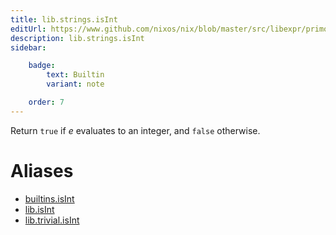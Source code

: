 ```yaml
---
title: lib.strings.isInt
editUrl: https://www.github.com/nixos/nix/blob/master/src/libexpr/primops.cc
description: lib.strings.isInt
sidebar:

    badge:
        text: Builtin
        variant: note

    order: 7
---
```


Return `true` if *e* evaluates to an integer, and `false` otherwise.


# Aliases

- [builtins.isInt](./reference/builtins/builtins-isInt)
- [lib.isInt](./reference/lib/lib-isInt)
- [lib.trivial.isInt](./reference/lib/trivial/lib-trivial-isInt)


